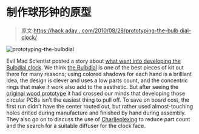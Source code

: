 # 制作球形钟的原型

> 原文:[https://hack aday . com/2010/08/28/prototyping-the-bulb dial-clock/](https://hackaday.com/2010/08/28/prototyping-the-bulbdial-clock/)

![](../Images/37d709b77df308d45f20fc63dc18728f.png "prototyping-the-bulbdial")

Evil Mad Scientist posted a story about [what went into developing the Bulbdial clock](http://www.evilmadscientist.com/article.php/bulbdial3). We think [the Bulbdial](http://hackaday.com/2009/12/10/bulbdial-clock-kit-released/) is one of the best pieces of kit out there for many reasons; using colored shadows for each hand is a brilliant idea, the design is clever and uses a low parts count, and the concentric rings that make it work also add to the aesthetic. But after seeing the [original wood prototype](http://hackaday.com/2009/04/08/the-bulbdial-clock-comes-to-life/) it had crossed our minds that developing those circular PCBs isn’t the easiest thing to pull off. To save on board cost, the first run didn’t have the center routed out, but rather used almost-touching holes drilled during manufacture and finished by hand during assembly. They also go on to discuss the use of [Charlieplexing](http://en.wikipedia.org/wiki/Charlieplexing) to reduce part count and the search for a suitable diffuser for the clock face.